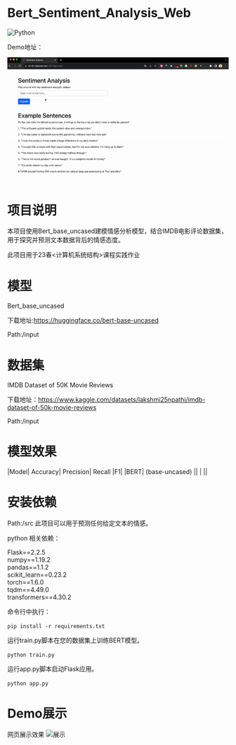 # Bert_Sentiment_Analysis_Web

![Python](https://img.shields.io/badge/python-3670A0?style=for-the-badge&logo=python&logoColor=ffdd54)

Demo地址：



![效果](https://github.com/mickeyomeow12/text-sentiment-web/blob/master/ezgif.com-video-to-gif.gif)

# 项目说明
本项目使用Bert_base_uncased建模情感分析模型，结合IMDB电影评论数据集，用于探究并预测文本数据背后的情感态度。

此项目用于23春<计算机系统结构>课程实践作业

# 模型
Bert_base_uncased

下载地址:https://huggingface.co/bert-base-uncased

Path:/input

# 数据集

IMDB Dataset of 50K Movie Reviews

下载地址：https://www.kaggle.com/datasets/lakshmi25npathi/imdb-dataset-of-50k-movie-reviews

Path:/input

# 模型效果
|Model|	Accuracy|	Precision|	Recall	|F1|
|BERT| (base-uncased)	||	|		||



# 安装依赖
Path:/src
此项目可以用于预测任何给定文本的情感。

python 相关依赖：

Flask==2.2.5<br> 
numpy==1.19.2<br> 
pandas==1.1.2<br> 
scikit_learn==0.23.2<br> 
torch==1.6.0<br> 
tqdm==4.49.0<br> 
transformers==4.30.2<br> 

命令行中执行：

```pip install -r requirements.txt```

运行train.py脚本在您的数据集上训练BERT模型。

```python train.py```

运行app.py脚本启动Flask应用。

```python app.py```

# Demo展示
网页展示效果
![展示](https://github.com/mickeyomeow12/text-sentiment-web/blob/master/demo_1.png)
